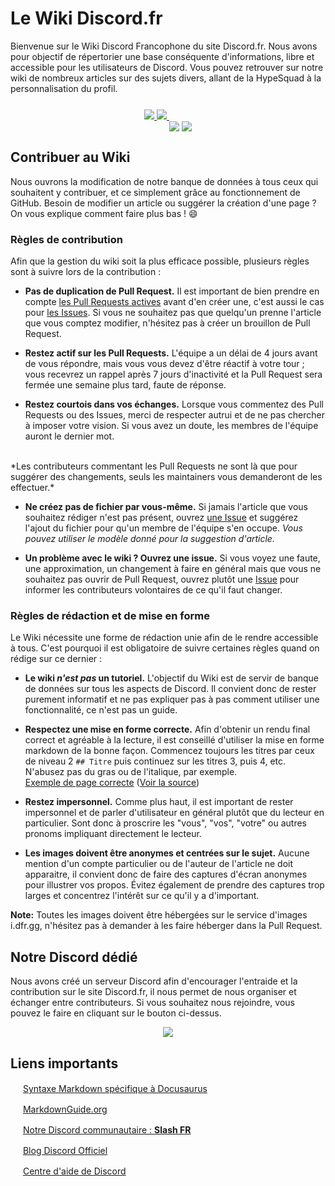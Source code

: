 # Le Wiki Discord.fr

Bienvenue sur le Wiki Discord Francophone du site Discord.fr. Nous avons pour objectif de répertorier une base conséquente d'informations, libre et accessible pour les utilisateurs de Discord. Vous pouvez retrouver sur notre wiki de nombreux articles sur des sujets divers, allant de la HypeSquad à la personnalisation du profil. 

<div align="center">
    <a href="https://discord.com/invite/fr">
        <img src="https://img.shields.io/static/v1?label=Discord&message=Nous%20Rejoindre&color=5865F2&style=for-the-badge&logo=discord"/>
    </a>
    <a href="https://patreon.com/fr">
        <img src="https://img.shields.io/static/v1?label=Patreon&message=Nous%20Soutenir&color=FF424D&style=for-the-badge&logo=patreon"/>
    </a>
    <img src='https://user-images.githubusercontent.com/45918948/156405841-0ebf6804-cde8-4713-b531-b9a6ca18444f.svg#gh-dark-mode-only' align='center' style="padding-top: 30px"/>
    <img src='https://user-images.githubusercontent.com/45918948/156405871-1e19fed9-a223-45ca-ae34-415752c1c3c5.svg#gh-light-mode-only' align='center' style="padding-top: 30px"/>
</div>

## Contribuer au Wiki

Nous ouvrons la modification de notre banque de données à tous ceux qui souhaitent y contribuer, et ce simplement grâce au fonctionnement de GitHub. Besoin de modifier un article ou suggérer la création d'une page ? On vous explique comment faire plus bas ! :smile:

### Règles de contribution
Afin que la gestion du wiki soit la plus efficace possible, plusieurs règles sont à suivre lors de la contribution :

- **Pas de duplication de Pull Request.** Il est important de bien prendre en compte [les Pull Requests actives](https://github.com/discordfr/wiki/pulls) avant d'en créer une, c'est aussi le cas pour [les Issues](https://github.com/discordfr/wiki/issues). Si vous ne souhaitez pas que quelqu'un prenne l'article que vous comptez modifier, n'hésitez pas à créer un brouillon de Pull Request.

- **Restez actif sur les Pull Requests.** L'équipe a un délai de 4 jours avant de vous répondre, mais vous vous devez d'être réactif à votre tour ; vous recevrez un rappel après 7 jours d'inactivité et la Pull Request sera fermée une semaine plus tard, faute de réponse.

- **Restez courtois dans vos échanges.** Lorsque vous commentez des Pull Requests ou des Issues, merci de respecter autrui et de ne pas chercher à imposer votre vision. Si vous avez un doute, les membres de l'équipe auront le dernier mot.
<br/>
*Les contributeurs commentant les Pull Requests ne sont là que pour suggérer des changements, seuls les maintainers vous demanderont de les effectuer.*

- **Ne créez pas de fichier par vous-même.** Si jamais l'article que vous souhaitez rédiger n'est pas présent, ouvrez [une Issue](https://github.com/discordfr/wiki/issues/new) et suggérez l'ajout du fichier pour qu'un membre de l'équipe s'en occupe. *Vous pouvez utiliser le modèle donné pour la suggestion d'article.*

- **Un problème avec le wiki ? Ouvrez une issue.** Si vous voyez une faute, une approximation, un changement à faire en général mais que vous ne souhaitez pas ouvrir de Pull Request, ouvrez plutôt une [Issue](https://github.com/discordfr/wiki/issues/new) pour informer les contributeurs volontaires de ce qu'il faut changer.

### Règles de rédaction et de mise en forme 

Le Wiki nécessite une forme de rédaction unie afin de le rendre accessible à tous. C'est pourquoi il est obligatoire de suivre certaines règles quand on rédige sur ce dernier :

- **Le wiki *n'est pas* un tutoriel.** L'objectif du Wiki est de servir de banque de données sur tous les aspects de Discord. Il convient donc de rester purement informatif et ne pas expliquer pas à pas comment utiliser une fonctionnalité, ce n'est pas un guide.

- **Respectez une mise en forme correcte.** Afin d'obtenir un rendu final correct et agréable à la lecture, il est conseillé d'utiliser la mise en forme markdown de la bonne façon. Commencez toujours les titres par ceux de niveau 2 `## Titre` puis continuez sur les titres 3, puis 4, etc. N'abusez pas du gras ou de l'italique, par exemple.<br/>
[Exemple de page correcte](https://dfr.gg/wiki/configuration-serveur/configuration-serveur/personnalisation/) ([Voir la source](https://github.com/discordfr/wiki/blob/master/configuration-serveur/configuration-serveur/personnalisation.md))

- **Restez impersonnel.** Comme plus haut, il est important de rester impersonnel et de parler d'utilisateur en général plutôt que du lecteur en particulier. Sont donc à proscrire les "vous", "vos", "votre" ou autres pronoms impliquant directement le lecteur.

- **Les images doivent être anonymes et centrées sur le sujet.** Aucune mention d'un compte particulier ou de l'auteur de l'article ne doit apparaitre, il convient donc de faire des captures d'écran anonymes pour illustrer vos propos. Évitez également de prendre des captures trop larges et concentrez l'intérêt sur ce qu'il y a d'important.

**Note:** Toutes les images doivent être hébergées sur le service d'images i.dfr.gg, n'hésitez pas à demander à les faire héberger dans la Pull Request.

## Notre Discord dédié

Nous avons créé un serveur Discord afin d'encourager l'entraide et la contribution sur le site Discord.fr, il nous permet de nous organiser et échanger entre contributeurs. Si vous souhaitez nous rejoindre, vous pouvez le faire en cliquant sur le bouton ci-dessus.

<div align="center">
    <a href="https://discord.com/invite/fkkCXsBrmE">
        <img src="https://img.shields.io/static/v1?label=Discord&message=Serveur%20Discord.fr&color=5865F2&style=for-the-badge&logo=discord"/>
    </a>
</div>

## Liens importants

<img src="https://i.dfr.gg/DhsG.png" height="16px"/> [Syntaxe Markdown spécifique à Docusaurus](https://docusaurus.io/docs/markdown-features)

<img src="https://i.dfr.gg/asjC.png" height="16px"/> [MarkdownGuide.org](https://www.markdownguide.org/)

<img src="https://i.dfr.gg/hG2E.png" height="16px"/> [Notre Discord communautaire : **Slash FR**](https://discord.com/invite/fr)

<img src="https://i.dfr.gg/hG2E.png" height="16px"/> [Blog Discord Officiel](https://discord.com/blog)

<img src="https://i.dfr.gg/hG2E.png" height="16px"/> [Centre d'aide de Discord](https://support.discord.com/hc/en-us)
